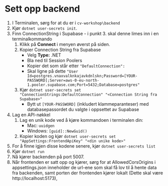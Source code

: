 ﻿# Sett opp backend

1. I Terminalen, sørg for at du er i `cv-workshop\backend`
1. Kjør `dotnet user-secrets init`.
1. Finn ConnectionString i Supabase - i punkt 3. skal denne limes inn i en terminalkommando
   1. Klikk på **Connect** i menyen øverst på siden.
   2. Kopier Connection String fra Supabase
      - Velg **Type:** .NET
      - Bla ned til Session Poolers
      - Kopier det som står etter `"DefaultConnection":`
      - Skal ligne på dette `"User Id=postgres.vnaxvalknkajavkdnlskn;Password=[YOUR-PASSWORD];Server=aws-0-eu-north-1.pooler.supabase.com;Port=5432;Database=postgres"`
   3. Kjør `dotnet user-secrets set "ConnectionStrings:DefaultConnection" "<Connection String fra Supabase>"`
      - Bytt ut `[YOUR-PASSWORD]` (inkludert klammeparanteser) med databasepassordet du valgte i oppsettet av Supabase
1. Lag en API-nøkkel
   1. Lag en unik kode ved å kjøre kommandoen i terminalen din:
      - Mac: `uuidgen`
      - Windows: `[guid]::NewGuid()`
   1. Kopier koden og kjør `dotnet user-secrets set "AppSettings:FrontendApiKey" "<din unike kode>"`
1. For å finne igjen disse kodene senere, kjør `dotnet user-secrets list`
1. Kjør `dotnet run`
1. Nå kjører backenden på port 5007.
1. Når frontenden er satt opp og kjører, sørg for at AllowedCorsOrigins i appsettings.json inneholder de url-ene som skal få lov til å hente data fra backenden, samt porten der frontenden kjører lokalt (Dette skal være http://localhost:5173),
